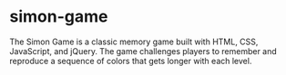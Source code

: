 # simon-game
The Simon Game is a classic memory game built with HTML, CSS, JavaScript, and jQuery. The game challenges players to remember and reproduce a sequence of colors that gets longer with each level.
